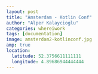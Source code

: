 ```yaml
---
layout: post
title: "Amsterdam - Kotlin Conf"
author: "Alper Kalaycioglu"
categories: whereiwork
tags: [documentation]
image: amsterdam2-kotlinconf.jpg
amp: true
location:
  latitude: 52.3756611111111
  longitude: 4.89686944444444
---
```

